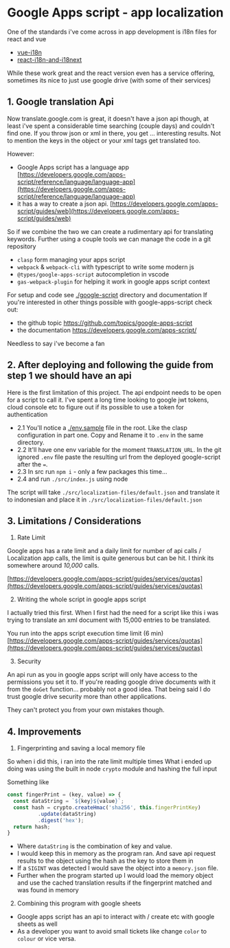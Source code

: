 # Google Apps script - app localization

One of the standards i've come across in app development is i18n files for react and vue

- [vue-i18n](https://kazupon.github.io/vue-i18n/)
- [react-i18n-and-i18next](https://react.i18next.com/)

While these work great and the react version even has a service offering, sometimes its nice to just use google drive (with some of their services)

## 1. Google translation Api

Now translate.google.com is great, it doesn't have a json api though, at least i've spent a considerable time searching (couple days) and couldn't find one. If you throw json or xml in there, you get ... interesting results. Not to mention the keys in the object or your xml tags get translated too.

However:

- Google Apps script has a language app [https://developers.google.com/apps-script/reference/language/language-app](https://developers.google.com/apps-script/reference/language/language-app)
- it has a way to create a json api. [https://developers.google.com/apps-script/guides/web](https://developers.google.com/apps-script/guides/web)

So if we combine the two we can create a rudimentary api for translating keywords.
Further using a couple tools we can manage the code in a git repository

- `clasp` form managing your apps script
- `webpack` & `webpack-cli` with typescript to write some modern js
- `@types/google-apps-script` autocompletion in vscode
- `gas-webpack-plugin` for helping it work in google apps script context

For setup and code see [./google-script](./google-script) directory and documentation
If you're interested in other things possible with google-apps-script check out:
- the github topic https://github.com/topics/google-apps-script
- the documentation https://developers.google.com/apps-script/

Needless to say i've become a fan

## 2. After deploying and following the guide from step 1 we should have an api

Here is the first limitation of this project. The api endpoint needs to be open for a script to call it.
I've spent a long time looking to google jwt tokens, cloud console etc to figure out if its possible to use a token for authentication

  - 2.1 You'll notice a [./env.sample](./env.sample) file in the root. Like the clasp configuration in part one. Copy and Rename it to `.env` in the same directory.
  - 2.2 It'll have one env variable for the moment `TRANSLATION_URL`. In the git ignored `.env` file paste the resulting url from the deployed google-script after the `=`.
  - 2.3 In src run `npm i` - only a few packages this time...
  - 2.4 and run `./src/index.js` using node
  
The script will take `./src/localization-files/default.json` and translate it to indonesian and place it in `./src/localization-files/default.json`

## 3. Limitations / Considerations

1. Rate Limit

Google apps has a rate limit and a daily limit for number of api calls / Localization app calls, the limit is quite generous but can be hit. I think its somewhere around *10,000* calls.

[https://developers.google.com/apps-script/guides/services/quotas](https://developers.google.com/apps-script/guides/services/quotas)

2. Writing the whole script in google apps script

I actually tried this first. When I first had the need for a script like this i was trying to translate an xml document with 15,000 entries to be translated.

You run into the apps script execution time limit (6 min) [https://developers.google.com/apps-script/guides/services/quotas](https://developers.google.com/apps-script/guides/services/quotas)

3. Security

An api run as you in google apps script will only have access to the permissions you set it to.
If you're reading google drive documents with it from the `doGet` function... probably not a good idea.
That being said I do trust google drive security more than other applications.

They can't protect you from your own mistakes though.

## 4. Improvements

1. Fingerprinting and saving a local memory file

So when i did this, i ran into the rate limit multiple times
What i ended up doing was using the built in node `crypto` module and hashing the full input

Something like
```js
const fingerPrint = (key, value) => {
  const dataString = `${key}${value}`;
  const hash = crypto.createHmac('sha256', this.fingerPrintKey)
          .update(dataString)
          .digest('hex');
  return hash;
}
```

- Where `dataString` is the combination of key and value.
- I would keep this in memory as the program ran. And save api request results to the object using the hash as the key to store them in
- If a `SIGINT` was detected I would save the object into a `memory.json` file.
- Further when the program started up I would load the memory object and use the cached translation results if the fingerprint matched and was found in memory

2. Combining this program with google sheets

- Google apps script has an api to interact with / create etc with google sheets as well
- As a developer you want to avoid small tickets like change `color` to `colour` or vice versa.

